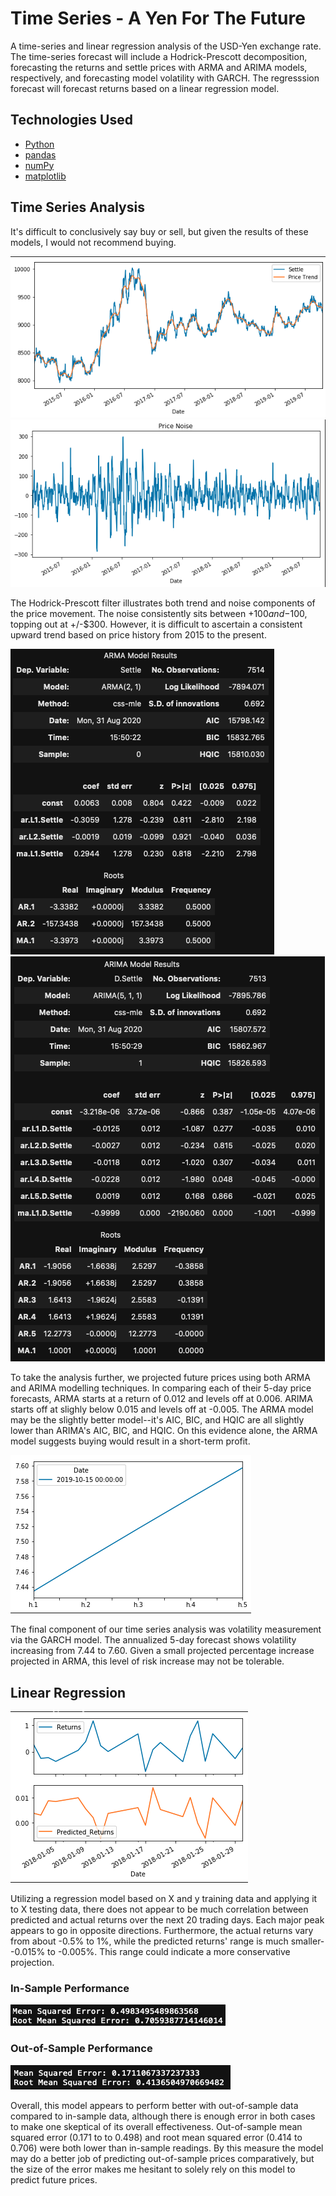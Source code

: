 # Time Series - A Yen For The Future

A time-series and linear regression analysis of the USD-Yen exchange rate.  The time-series forecast will include a Hodrick-Prescott decomposition,
forecasting the returns and settle prices with ARMA and ARIMA models, respectively, and forecasting model volatility with GARCH.  The regresssion
forecast will forecast returns based on a linear regression model.

## Technologies Used

* [Python](https://www.python.org)
* [pandas](https://pandas.pydata.org)
* [numPy](https://numpy.org)
* [matplotlib](https://matplotlib.org)

## Time Series Analysis

It's difficult to conclusively say buy or sell, but given the results of these
models, I would not recommend buying.  



![Trend](Images/trend_graph.png)
![Noise](Images/noise_graph.png)

The Hodrick-Prescott filter illustrates both trend and noise components of the 
price movement. The noise consistently sits between +$100 and -$100, topping 
out at +/-$300.  However, it is difficult to ascertain a consistent upward 
trend based on price history from 2015 to the present.


![ARMA](Images/arma_results.png)
![ARIMA](Images/arima_results.png)

To take the analysis further, we projected future prices using both ARMA and 
ARIMA modelling techniques.  In comparing each of their 5-day price forecasts,
ARMA starts at a return of 0.012 and levels off at 0.006.  ARIMA starts off at
slighly below 0.015 and levels off at -0.005.  The ARMA model may be the 
slightly better model--it's AIC, BIC, and HQIC are all slightly lower than 
ARIMA's AIC, BIC, and HQIC.  On this evidence alone, the ARMA model suggests
buying would result in a short-term profit.




![GARCH](Images/volatility.png)

The final component of our time series analysis was volatility measurement via
the GARCH model.  The annualized 5-day forecast shows volatility increasing 
from 7.44 to 7.60.  Given a small projected percentage increase projected in 
ARMA, this level of risk increase may not be tolerable.







## Linear Regression
![Predictions](Images/returns_graph.png)

Utilizing a regression model based on X and y training data and applying it to 
X testing data, there does not appear to be much correlation between predicted 
and actual returns over the next 20 trading days.  Each major peak appears to
go in opposite directions.  Furthermore, the actual returns vary from about 
-0.5% to 1%, while the predicted returns' range is much smaller--0.015% to 
-0.005%.  This range could indicate a more conservative projection.


### In-Sample Performance
![in_sample](Images/in_sample_error.png)


### Out-of-Sample Performance
![in_sample](Images/out_of_sample_error.png)


Overall, this model appears to perform better with out-of-sample data compared
to in-sample data, although there is enough error in both cases to make one 
skeptical of its overall effectiveness.  Out-of-sample mean squared error 
(0.171 to to 0.498) and root mean squared error (0.414 to 0.706) were both lower
than in-sample readings.  By this measure the model may do a better job of 
predicting out-of-sample prices comparatively, but the size of the error makes
me hesitant to solely rely on this model to predict future prices.
